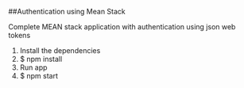 ##Authentication using Mean Stack

Complete MEAN stack application with authentication using json web tokens

1) Install the dependencies
2) $ npm install
3) Run app
4) $ npm start

